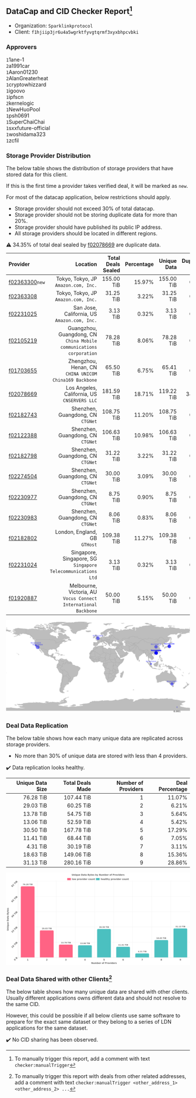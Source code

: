 ## DataCap and CID Checker Report[^1]
 - Organization: `Sparklinkprotocol`
 - Client: `f1hjiip3jr6u4a5wgrktfyvgtqrmf3xyxbhpcvbki`
### Approvers
`1`1ane-1<br/>`2`a1991car<br/>`1`Aaron01230<br/>`2`AlanGreaterheat<br/>`1`cryptowhizzard<br/>`1`igoovo<br/>`1`ipfscn<br/>`2`kernelogic<br/>`1`NewHuoPool<br/>`1`psh0691<br/>`1`SuperChaiChai<br/>`1`sxxfuture-official<br/>`1`woshidama323<br/>`1`zcfil

### Storage Provider Distribution
The below table shows the distribution of storage providers that have stored data for this client.

If this is the first time a provider takes verified deal, it will be marked as `new`.

For most of the datacap application, below restrictions should apply.
 - Storage provider should not exceed 30% of total datacap.
 - Storage provider should not be storing duplicate data for more than 20%.
 - Storage provider should have published its public IP address.
 - All storage providers should be located in different regions.

⚠️ 34.35% of total deal sealed by [f02078669](https://filfox.info/en/address/f02078669) are duplicate data.

| Provider                                                    |                                                               Location | Total Deals Sealed | Percentage | Unique Data | Duplicate Deals |
| :---------------------------------------------------------- | ---------------------------------------------------------------------: | -----------------: | ---------: | ----------: | --------------: |
| [f02363300](https://filfox.info/en/address/f02363300)`new`  |                                Tokyo, Tokyo, JP<br/>`Amazon.com, Inc.` |         155.00 TiB |     15.97% |  155.00 TiB |           0.00% |
| [f02363308](https://filfox.info/en/address/f02363308)       |                                Tokyo, Tokyo, JP<br/>`Amazon.com, Inc.` |          31.25 TiB |      3.22% |   31.25 TiB |           0.00% |
| [f02231025](https://filfox.info/en/address/f02231025)       |                        San Jose, California, US<br/>`Amazon.com, Inc.` |           3.13 TiB |      0.32% |    3.13 TiB |           0.00% |
| [f02105219](https://filfox.info/en/address/f02105219)       | Guangzhou, Guangdong, CN<br/>`China Mobile communications corporation` |          78.28 TiB |      8.06% |   78.28 TiB |           0.00% |
| [f01703655](https://filfox.info/en/address/f01703655)       |              Zhengzhou, Henan, CN<br/>`CHINA UNICOM China169 Backbone` |          65.50 TiB |      6.75% |   65.41 TiB |           0.14% |
| [f02078669](https://filfox.info/en/address/f02078669)       |                        Los Angeles, California, US<br/>`CNSERVERS LLC` |         181.59 TiB |     18.71% |  119.22 TiB |          34.35% |
| [f02182743](https://filfox.info/en/address/f02182743)       |                                   Shenzhen, Guangdong, CN<br/>`CTGNet` |         108.75 TiB |     11.20% |  108.75 TiB |           0.00% |
| [f02122388](https://filfox.info/en/address/f02122388)       |                                   Shenzhen, Guangdong, CN<br/>`CTGNet` |         106.63 TiB |     10.98% |  106.63 TiB |           0.00% |
| [f02182798](https://filfox.info/en/address/f02182798)       |                                   Shenzhen, Guangdong, CN<br/>`CTGNet` |          31.22 TiB |      3.22% |   31.22 TiB |           0.00% |
| [f02274504](https://filfox.info/en/address/f02274504)       |                                   Shenzhen, Guangdong, CN<br/>`CTGNet` |          30.00 TiB |      3.09% |   30.00 TiB |           0.00% |
| [f02230977](https://filfox.info/en/address/f02230977)       |                                   Shenzhen, Guangdong, CN<br/>`CTGNet` |           8.75 TiB |      0.90% |    8.75 TiB |           0.00% |
| [f02230983](https://filfox.info/en/address/f02230983)       |                                   Shenzhen, Guangdong, CN<br/>`CTGNet` |           8.06 TiB |      0.83% |    8.06 TiB |           0.00% |
| [f02182802](https://filfox.info/en/address/f02182802)       |                                       London, England, GB<br/>`GTHost` |         109.38 TiB |     11.27% |  109.38 TiB |           0.00% |
| [f02231024](https://filfox.info/en/address/f02231024)       |        Singapore, Singapore, SG<br/>`Singapore Telecommunications Ltd` |           3.13 TiB |      0.32% |    3.13 TiB |           0.00% |
| [f01920887](https://filfox.info/en/address/f01920887)       |     Melbourne, Victoria, AU<br/>`Vocus Connect International Backbone` |          50.00 TiB |      5.15% |   50.00 TiB |           0.00% |

<img src="https://raw.githubusercontent.com/data-preservation-programs/filplus-checker-assets/main/filecoin-project/filecoin-plus-large-datasets/issues/1671/1693572538264.png"/>

### Deal Data Replication
The below table shows how each many unique data are replicated across storage providers.

- No more than 30% of unique data are stored with less than 4 providers.

✔️ Data replication looks healthy.

| Unique Data Size | Total Deals Made | Number of Providers | Deal Percentage |
| ---------------: | ---------------: | ------------------: | --------------: |
|        76.28 TiB |       107.44 TiB |                   1 |          11.07% |
|        29.03 TiB |        60.25 TiB |                   2 |           6.21% |
|        13.78 TiB |        54.75 TiB |                   3 |           5.64% |
|        13.06 TiB |        52.59 TiB |                   4 |           5.42% |
|        30.50 TiB |       167.78 TiB |                   5 |          17.29% |
|        11.41 TiB |        68.44 TiB |                   6 |           7.05% |
|         4.31 TiB |        30.19 TiB |                   7 |           3.11% |
|        18.63 TiB |       149.06 TiB |                   8 |          15.36% |
|        31.13 TiB |       280.16 TiB |                   9 |          28.86% |

<img src="https://raw.githubusercontent.com/data-preservation-programs/filplus-checker-assets/main/filecoin-project/filecoin-plus-large-datasets/issues/1671/1693572539289.png"/>

### Deal Data Shared with other Clients[^3]
The below table shows how many unique data are shared with other clients.
Usually different applications owns different data and should not resolve to the same CID.

However, this could be possible if all below clients use same software to prepare for the exact same dataset or they belong to a series of LDN applications for the same dataset.

✔️ No CID sharing has been observed.

[^1]: To manually trigger this report, add a comment with text `checker:manualTrigger`

[^2]: Deals from those addresses are combined into this report as they are specified with `checker:manualTrigger`

[^3]: To manually trigger this report with deals from other related addresses, add a comment with text `checker:manualTrigger <other_address_1> <other_address_2> ...`
